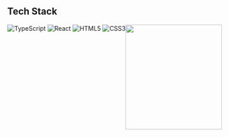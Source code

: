 ## Tech Stack 
<div style="display: flex">
  

  <div >
    <img alt="TypeScript" src ="https://img.shields.io/badge/TypeScript-3178C6.svg?&style=for-the-badge&logo=TypeScript&logoColor=white"/> 
    <img alt="React" src ="https://img.shields.io/badge/React-61DAFB.svg?&style=for-the-badge&logo=React&logoColor=white"/> 
    <img alt="HTML5" src ="https://img.shields.io/badge/HTML5-E34F26.svg?&style=for-the-badge&logo=HTML5&logoColor=white"/>
    <img alt="CSS3" src ="https://img.shields.io/badge/CSS3-1572B6.svg?&style=for-the-badge&logo=CSS3&logoColor=white"/>
  </div>
  
  <img src="https://myoctocat.com/assets/images/base-octocat.svg" width="220" height="240" />
  
</div>

<!-- ![This is an image](https://myoctocat.com/assets/images/base-octocat.svg)-->

<!--
**SaifAliRko/SaifAliRko** is a ✨ _special_ ✨ repository because its `README.md` (this file) appears on your GitHub profile.

Here are some ideas to get you started:

- 🔭 I’m currently working on ...
- 🌱 I’m currently learning ...
- 👯 I’m looking to collaborate on ...
- 🤔 I’m looking for help with ...
- 💬 Ask me about ...
- 📫 How to reach me: ...
- 😄 Pronouns: ...
- ⚡ Fun fact: ...
-->
